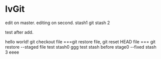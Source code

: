 # lvGit
edit on master.
editing on second.
stash1
git stash 2

test after add.

hello world!
git checkout file ===git restore file, git reset HEAD file === git restore --staged file
test stash0   ggg
test stash before stage0 --fixed 
stash 3 eeee
